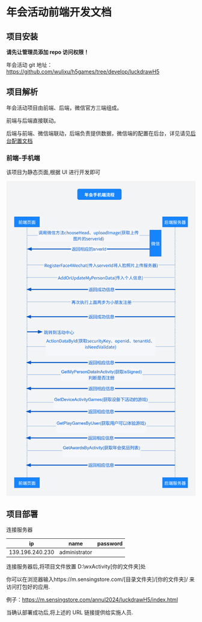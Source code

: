 # 年会活动前端开发文档

## 项目安装

**请先让管理员添加 repo 访问权限！**

年会活动 git 地址：https://github.com/wulixu/h5games/tree/develop/luckdrawH5

## 项目解析

年会活动项目由前端、后端，微信官方三端组成。

前端与后端直接联动。

后端与前端、微信端联动，后端负责提供数据，微信端的配置在后台，详见请见[后台配置文档](https://github.com/troncell/SensingDocs/blob/main/Docs/Activity/%E5%B9%B4%E4%BC%9A%E6%B4%BB%E5%8A%A8.md)

### 前端-手机端

该项目为静态页面,根据 UI 进行开发即可

![手机端流程](https://raw.githubusercontent.com/troncell/SensingDocs/main/Docs/Activity/images/DevImages/annualProcess.png)

## 项目部署

连接服务器

| ip              | name          | password |
| --------------- | ------------- | -------- |
| 139.196.240.230 | administrator |          |

连接服务器后,将项目文件放置 D:\wxActivity\[你的文件夹]处

你可以在浏览器输入https://m.sensingstore.com/[目录文件夹]/[你的文件夹]/ 来访问打包好的应用.

例子：https://m.sensingstore.com/annul2024/luckdrawH5/index.html

当确认部署成功后,将上述的 URL 链接提供给实施人员.
